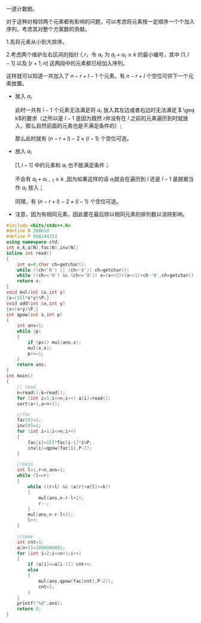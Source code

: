 一道计数题。

对于这种对相邻两个元素都有影响的问题，可以考虑将元素按一定顺序一个个加入序列，考虑其对整个方案数的贡献。

1.先将元素从小到大排序。

2.考虑两个维护左右区间的指针 $l,r$，令 $a_r$ 为 $a_l+a_r\geq k$ 的最小编号，其中 $[1,l-1]$ 以及 $[r+1,n]$ 这两段中的元素都已经加入序列。

这样就可以知道一共加入了 $n-r+l-1$ 个元素，有 $n-r+l$ 个空位可供下一个元素放置。

- 放入 $a_r$ 

  此时一共有 $l-1$ 个元素无法满足将 $a_r$ 放入其左边或者右边时无法满足 $ \geq k$的要求（之所以是 $l-1$ 是因为既然 $r$并没有在 $l$ 之前的元素遍历到时就放入，那么自然前面的元素也是不满足条件的）;

  那么此时就有 $(n-r+l)-2 \times (l-1)$ 个空位可选。 

- 放入 $a_l$ 

  $[1,l-1]$ 中的元素和 $a_l$ 也不能满足条件；

  不会有 $a_l+a_{l-1} \geq k$ ,因为如果这样的话 $a_l$就会在遍历到 $l$ 还是 $l-1$ 是就被当作 $a_r$ 放入；

  同理，有 $(n-r+l)-2\times(l-1)$ 个空位可选。  

- 注意，因为有相同元素，因此要在最后除以相同元素的排列数以消除影响。  

```cpp
#include <bits/stdc++.h>
#define N 200010
#define P 998244353
using namespace std;
int n,k,a[N],fac[N],inv[N];
inline int read()
{
    int x=0;char ch=getchar();
    while ((ch<'0') || (ch>'9')) ch=getchar();
    while ((ch>='0') && (ch<='9')) x=(x<<3)+(x<<1)+ch-'0',ch=getchar();
    return x;
}
void mul(int &x,int y)
{x=(1ll*x*y)%P;}
void add(int &x,int y)
{x=(x+y)%P;}
int qpow(int x,int p)
{
    int ans=1;
    while (p)
    {
        if (p&1) mul(ans,x);
        mul(x,x);
        p>>=1;
    }
    return ans;
}
int main()
{
    // read
    n=read();k=read();
    for (int i=1;i<=n;i++) a[i]=read();
    sort(a+1,a+n+1);

    //fac
    fac[0]=1;
    inv[0]=1;
    for (int i=1;i<=n;i++)
    {
        fac[i]=1ll*fac[i-1]*i%P;
        inv[i]=qpow(fac[i],P-2);
    }

    //main
    int l=1,r=n,ans=1;
    while (l<=r)
    {
        while ((r>l) && (a[r]+a[l]>=k))
        {
            mul(ans,n-r-l+2);
            r--;
        }
        mul(ans,n-r-l+2);
        l++;
    }

    //same
    int cnt=1;
    a[n+1]=1000000001;
    for (int i=2;i<=n+1;i++)
    {
        if (a[i]==a[i-1]) cnt++;
        else
        {
            mul(ans,qpow(fac[cnt],P-2));
            cnt=1;
        }
    }
    printf("%d",ans);
    return 0;
}
```